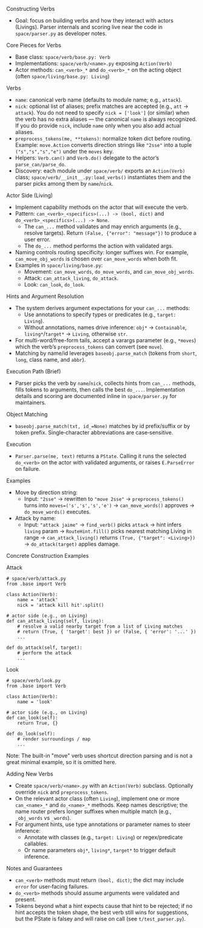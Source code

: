 Constructing Verbs

- Goal: focus on building verbs and how they interact with actors (Livings).
  Parser internals and scoring live near the code in `space/parser.py` as
developer notes.

Core Pieces for Verbs
- Base class: `space/verb/base.py: Verb`
- Implementations: `space/verb/<name>.py` exposing `Action(Verb)`
- Actor methods: `can_<verb>_*` and `do_<verb>_*` on the acting object (often
  `space/living/base.py: Living`)

 Verbs
- `name`: canonical verb name (defaults to module name; e.g., `attack`).
- `nick`: optional list of aliases; prefix matches are accepted (e.g., `att` →
  `attack`). You do not need to specify `nick = ['look']` (or similar) when the
  verb has no extra aliases — the canonical `name` is always recognized. If you
  do provide `nick`, include `name` only when you also add actual aliases.
- `preprocess_tokens(me, **tokens)`: normalize token dict before routing.
  Example: `move.Action` converts direction strings like `"2sse"` into a
  tuple `("s","s","s","e")` under the `moves` key.
- Helpers: `Verb.can()` and `Verb.do()` delegate to the actor’s
  `parse_can/parse_do`.
- Discovery: each module under `space/verb/` exports an `Action(Verb)` class;
  `space/verb/__init__.py:load_verbs()` instantiates them and the parser picks
  among them by `name`/`nick`.

Actor Side (Living)
- Implement capability methods on the actor that will execute the verb.
- Pattern: `can_<verb>_<specifics>(...) -> (bool, dict)` and
  `do_<verb>_<specifics>(...) -> None`.
  - The `can_...` method validates and may enrich arguments (e.g., resolve
    targets). Return `(False, {"error": "message"})` to produce a user error.
  - The `do_...` method performs the action with validated args.
- Naming controls routing specificity: longer suffixes win. For example,
  `can_move_obj_words` is chosen over `can_move_words` when both fit.
- Examples in `space/living/base.py`:
  - Movement: `can_move_words`, `do_move_words`, and `can_move_obj_words`.
  - Attack: `can_attack_living`, `do_attack`.
  - Look: `can_look`, `do_look`.

Hints and Argument Resolution
- The system derives argument expectations for your `can_...` methods:
  - Use annotations to specify types or predicates (e.g., `target: Living`).
  - Without annotations, names drive inference: `obj*` → `Containable`,
    `living*`/`target*` → `Living`, otherwise `str`.
- For multi-word/free-form tails, accept a varargs parameter (e.g., `*moves`)
  which the verb’s `preprocess_tokens` can convert (see `move`).
- Matching by name/id leverages `baseobj.parse_match` (tokens from `short`,
  `long`, class name, and `abbr`).

Execution Path (Brief)
- Parser picks the verb by `name`/`nick`, collects hints from `can_...`
  methods, fills tokens to arguments, then calls the best `do_...`.
  Implementation details and scoring are documented inline in
  `space/parser.py` for maintainers.

Object Matching
- `baseobj.parse_match(txt, id_=None)` matches by id prefix/suffix or by token
  prefix. Single‑character abbreviations are case‑sensitive.

Execution
- `Parser.parse(me, text)` returns a `PState`. Calling it runs the selected
  `do_<verb>` on the actor with validated arguments, or raises `E.ParseError` on
  failure.

Examples
- Move by direction string:
  - Input: `"2sse"` → rewritten to `"move 2sse"` → `preprocess_tokens()` turns
    into `moves=('s','s','s','e')` → `can_move_words()` approves →
`do_move_words()` executes.
- Attack by name:
  - Input: `"attack jaime"` → `find_verb()` picks `attack` → hint infers
    `living` param → `RouteHint.fill()` picks nearest matching Living in range →
`can_attack_living()` returns `(True, {"target": <Living>})` →
`do_attack(target)` applies damage.

Concrete Construction Examples

Attack
```
# space/verb/attack.py
from .base import Verb

class Action(Verb):
    name = 'attack'
    nick = 'attack kill hit'.split()

# actor side (e.g., on Living)
def can_attack_living(self, living):
    # resolve a valid nearby target from a list of Living matches
    # return (True, { 'target': best }) or (False, { 'error': '...' })
    ...

def do_attack(self, target):
    # perform the attack
    ...
```

Look
```
# space/verb/look.py
from .base import Verb

class Action(Verb):
    name = 'look'

# actor side (e.g., on Living)
def can_look(self):
    return True, {}

def do_look(self):
    # render surroundings / map
    ...
```

Note: The built-in "move" verb uses shortcut direction parsing and is not a
great minimal example, so it is omitted here.

Adding New Verbs
- Create `space/verb/<name>.py` with an `Action(Verb)` subclass. Optionally
  override `nick` and `preprocess_tokens`.
- On the relevant actor class (often `Living`), implement one or more
  `can_<name>_*` and `do_<name>_*` methods. Keep names descriptive; the name
router prefers longer suffixes when multiple match (e.g., `_obj_words` vs
`_words`).
- For argument hints, use type annotations or parameter names to steer
  inference:
  - Annotate with classes (e.g., `target: Living`) or regex/predicate callables.
  - Or name parameters `obj*`, `living*`, `target*` to trigger default
    inference.

Notes and Guarantees
- `can_<verb>` methods must return `(bool, dict)`; the dict may include `error`
  for user‑facing failures.
- `do_<verb>` methods should assume arguments were validated and present.
- Tokens beyond what a hint expects cause that hint to be rejected; if no hint
  accepts the token shape, the best verb still wins for suggestions, but the
PState is falsey and will raise on call (see `t/test_parser.py`).
